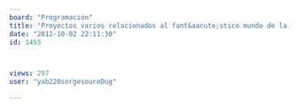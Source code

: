 ```yaml
---
board: "Programación"
title: "Proyectos varios relacionados al fant&aacute;stico mundo de la electr&oacute;nica"
date: "2012-10-02 22:11:30"
id: 1455



views: 297
user: "yab220sorgesoureDug"

---
```

